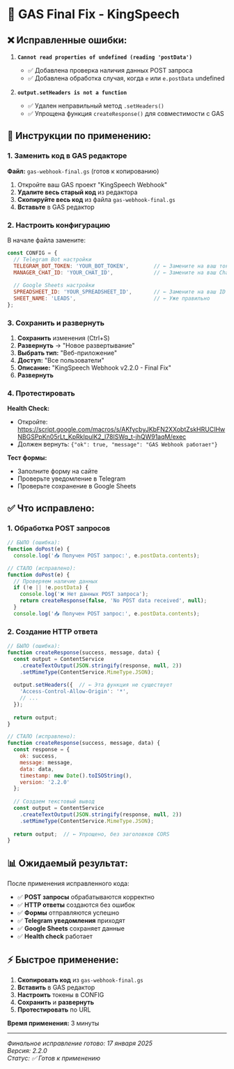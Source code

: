 # 🔧 GAS Final Fix - KingSpeech

## ❌ Исправленные ошибки:

1. **`Cannot read properties of undefined (reading 'postData')`**
   - ✅ Добавлена проверка наличия данных POST запроса
   - ✅ Добавлена обработка случая, когда `e` или `e.postData` undefined

2. **`output.setHeaders is not a function`**
   - ✅ Удален неправильный метод `.setHeaders()`
   - ✅ Упрощена функция `createResponse()` для совместимости с GAS

## 🚀 Инструкции по применению:

### 1. Заменить код в GAS редакторе

**Файл:** `gas-webhook-final.gs` (готов к копированию)

1. Откройте ваш GAS проект "KingSpeech Webhook"
2. **Удалите весь старый код** из редактора
3. **Скопируйте весь код** из файла `gas-webhook-final.gs`
4. **Вставьте** в GAS редактор

### 2. Настроить конфигурацию

В начале файла замените:

```javascript
const CONFIG = {
  // Telegram Bot настройки
  TELEGRAM_BOT_TOKEN: 'YOUR_BOT_TOKEN',        // ← Замените на ваш токен
  MANAGER_CHAT_ID: 'YOUR_CHAT_ID',             // ← Замените на ваш Chat ID
  
  // Google Sheets настройки
  SPREADSHEET_ID: 'YOUR_SPREADSHEET_ID',       // ← Замените на ваш ID
  SHEET_NAME: 'LEADS',                         // ← Уже правильно
};
```

### 3. Сохранить и развернуть

1. **Сохранить** изменения (Ctrl+S)
2. **Развернуть** → "Новое развертывание"
3. **Выбрать тип:** "Веб-приложение"
4. **Доступ:** "Все пользователи"
5. **Описание:** "KingSpeech Webhook v2.2.0 - Final Fix"
6. **Развернуть**

### 4. Протестировать

**Health Check:**
- Откройте: https://script.google.com/macros/s/AKfycbyJKbFN2XXobtZskHRUCIHwNBGSPpKn05rLt_KpRkIpulK2_l78ISWq_t-jhQW91aqM/exec
- Должен вернуть: `{"ok": true, "message": "GAS Webhook работает"}`

**Тест формы:**
- Заполните форму на сайте
- Проверьте уведомление в Telegram
- Проверьте сохранение в Google Sheets

## ✅ Что исправлено:

### 1. Обработка POST запросов
```javascript
// БЫЛО (ошибка):
function doPost(e) {
  console.log('📥 Получен POST запрос:', e.postData.contents);

// СТАЛО (исправлено):
function doPost(e) {
  // Проверяем наличие данных
  if (!e || !e.postData) {
    console.log('❌ Нет данных POST запроса');
    return createResponse(false, 'No POST data received', null);
  }
  console.log('📥 Получен POST запрос:', e.postData.contents);
```

### 2. Создание HTTP ответа
```javascript
// БЫЛО (ошибка):
function createResponse(success, message, data) {
  const output = ContentService
    .createTextOutput(JSON.stringify(response, null, 2))
    .setMimeType(ContentService.MimeType.JSON);
  
  output.setHeaders({  // ← Эта функция не существует
    'Access-Control-Allow-Origin': '*',
    // ...
  });
  
  return output;
}

// СТАЛО (исправлено):
function createResponse(success, message, data) {
  const response = {
    ok: success,
    message: message,
    data: data,
    timestamp: new Date().toISOString(),
    version: '2.2.0'
  };
  
  // Создаем текстовый вывод
  const output = ContentService
    .createTextOutput(JSON.stringify(response, null, 2))
    .setMimeType(ContentService.MimeType.JSON);
  
  return output;  // ← Упрощено, без заголовков CORS
}
```

## 📊 Ожидаемый результат:

После применения исправленного кода:
- ✅ **POST запросы** обрабатываются корректно
- ✅ **HTTP ответы** создаются без ошибок
- ✅ **Формы** отправляются успешно
- ✅ **Telegram уведомления** приходят
- ✅ **Google Sheets** сохраняет данные
- ✅ **Health check** работает

## ⚡ Быстрое применение:

1. **Скопировать код** из `gas-webhook-final.gs`
2. **Вставить** в GAS редактор
3. **Настроить** токены в CONFIG
4. **Сохранить** и **развернуть**
5. **Протестировать** по URL

**Время применения:** 3 минуты

---

*Финальное исправление готово: 17 января 2025*  
*Версия: 2.2.0*  
*Статус: ✅ Готов к применению*
